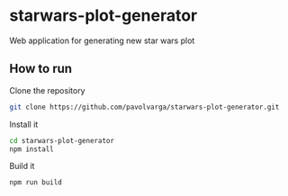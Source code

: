 # starwars-plot-generator
Web application for generating new star wars plot

## How to run
Clone the repository
```sh
git clone https://github.com/pavolvarga/starwars-plot-generator.git
```
Install it
```sh
cd starwars-plot-generator
npm install
```
Build it
```sh
npm run build
```
